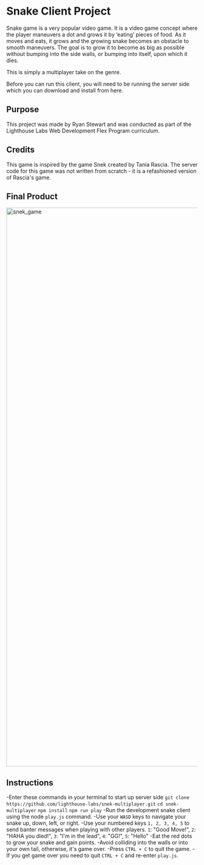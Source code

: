# Snake Client Project

Snake game is a very popular video game. It is a video game concept where the player maneuvers a dot and grows it by ‘eating’ pieces of food. As it moves and eats, it grows and the growing snake becomes an obstacle to smooth maneuvers. The goal is to grow it to become as big as possible without bumping into the side walls, or bumping into itself, upon which it dies.

This is simply a multiplayer take on the genre.

Before you can run this client, you will need to be running the server side which you can download and install from here.

## Purpose

This project was made by Ryan Stewart and was conducted as part of the Lighthouse Labs Web Development Flex Program curriculum.

## Credits

This game is inspired by the game Snek created by Tania Rascia. The server code for this game was not written from scratch - it is a refashioned version of Rascia's game.

## Final Product

<img width="1470" alt="snek_game" src="https://github.com/ryanstew95/snake-client/assets/127888213/06408074-4212-4f39-a8dd-c14d73dbd336">

## Instructions

-Enter these commands in your terminal to start up server side
`git clone https://github.com/lighthouse-labs/snek-multiplayer.git`
`cd snek-multiplayer`
`npm install`
`npm run play`
-Run the development snake client using the node `play.js` command.
-Use your `WASD` keys to navigate your snake up, down, left, or right.
-Use your numbered keys `1, 2, 3, 4, 5` to send banter messages when playing with other players.
  `1`: "Good Move!",
  `2`: "HAHA you died!",
  `3`: "I'm in the lead",
  `4`: "GG!",
  `5`: "Hello"
-Eat the red dots to grow your snake and gain points.
-Avoid colliding into the walls or into your own tail, otherwise, it's game over.
-Press `CTRL + C` to quit the game.
-If you get game over you need to quit `CTRL + C` and re-enter `play.js`.
